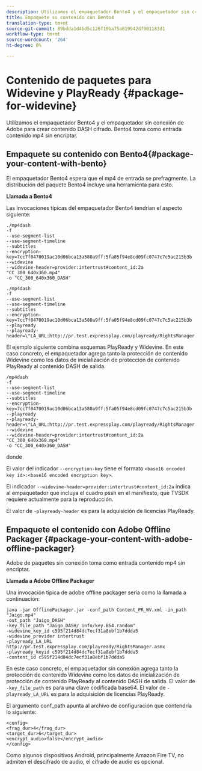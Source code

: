 ```yaml
---
description: Utilizamos el empaquetador Bento4 y el empaquetador sin conexión de Adobe para crear contenido DASH cifrado. Bento4 toma como entrada contenido mp4 sin encriptar.
title: Empaquete su contenido con Bento4
translation-type: tm+mt
source-git-commit: 89bdda1d4bd5c126f19ba75a819942df901183d1
workflow-type: tm+mt
source-wordcount: '264'
ht-degree: 0%

---
```



# Contenido de paquetes para Widevine y PlayReady {#package-for-widevine}

Utilizamos el empaquetador Bento4 y el empaquetador sin conexión de Adobe para crear contenido DASH cifrado. Bento4 toma como entrada contenido mp4 sin encriptar.

## Empaquete su contenido con Bento4{#package-your-content-with-bento}

El empaquetador Bento4 espera que el mp4 de entrada se prefragmente. La distribución del paquete Bento4 incluye una herramienta para esto.

**Llamada a Bento4**

Las invocaciones típicas del empaquetador Bento4 tendrían el aspecto siguiente:

```
./mp4dash
-f
--use-segment-list
--use-segment-timeline
--subtitles
--encryption-key=7cc7f0470019ac10d06bca13a580a9ff:5fa05f94e8cd09fc0747c7c5ac215b3b
--widevine
--widevine-header=provider:intertrust#content_id:2a "CC_300_640x360.mp4"
-o "CC_300_640x360_DASH"
```

```
./mp4dash
-f
--use-segment-list
--use-segment-timeline
--subtitles
--encryption-key=7cc7f0470019ac10d06bca13a580a9ff:5fa05f94e8cd09fc0747c7c5ac215b3b
--playready
--playready-header=\"LA_URL:http://pr.test.expressplay.com/playready/RightsManager.asmx\"
```

El ejemplo siguiente combina esquemas PlayReady y Widevine. En este caso concreto, el empaquetador agrega tanto la protección de contenido Widevine como los datos de inicialización de protección de contenido PlayReady al contenido DASH de salida.

```
/mp4dash
-f
--use-segment-list
--use-segment-timeline
--subtitles
--encryption-key=7cc7f0470019ac10d06bca13a580a9ff:5fa05f94e8cd09fc0747c7c5ac215b3b
--playready
--playready-header=\"LA_URL:http://pr.test.expressplay.com/playready/RightsManager.asmx\"
--widevine
--widevine-header=provider:intertrust#content_id:2a "CC_300_640x360.mp4"
-o "CC_300_640x360_DASH"
```

donde

El valor del indicador `--encryption-key` tiene el formato `<base16 encoded key id>:<base16 encoded encryption key>`.

El indicador `--widevine-header=provider:intertrust#content_id:2a` indica al empaquetador que incluya el cuadro pssh en el manifiesto, que TVSDK requiere actualmente para la reproducción.

El valor de `-playready-header` es para la adquisición de licencias PlayReady.

## Empaquete el contenido con Adobe Offline Packager {#package-your-content-with-adobe-offline-packager}

Adobe de paquetes sin conexión toma como entrada contenido mp4 sin encriptar.

**Llamada a Adobe Offline Packager**

Una invocación típica de adobe offline packager sería como la llamada a continuación:

```
java -jar OfflinePackager.jar -conf_path Content_PR_WV.xml -in_path "Jaigo.mp4"
-out_path "Jaigo_DASH"
-key_file_path "Jaigo_DASH/_info/key.B64.random"
-widevine_key_id c595f214d84dc7ecf31a8ebf1b7ddda5
-widevine_provider intertrust
-playready_LA_URL
http://pr.test.expressplay.com/playready/RightsManager.asmx
-playready_keyid c595f214d84dc7ecf31a8ebf1b7ddda5
-content_id c595f214d84dc7ecf31a8ebf1b7ddda5
```

En este caso concreto, el empaquetador sin conexión agrega tanto la protección de contenido Widevine como los datos de inicialización de protección de contenido PlayReady al contenido DASH de salida. El valor de `-key_file_path` es para una clave codificada base64. El valor de `-playready_LA_URL` es para la adquisición de licencias PlayReady.

El argumento conf_path apunta al archivo de configuración que contendría lo siguiente:

```
<config>
<frag_dur>4</frag_dur>
<target_dur>6</target_dur>
<encrypt_audio>false</encrypt_audio>
</config>
```

Como algunos dispositivos Android, principalmente Amazon Fire TV, no admiten el descifrado de audio, el cifrado de audio es opcional.
